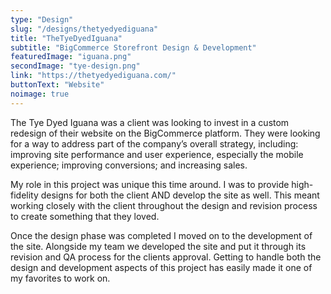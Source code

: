 ```yaml
---
type: "Design"
slug: "/designs/thetyedyediguana"
title: "TheTyeDyedIguana"
subtitle: "BigCommerce Storefront Design & Development"
featuredImage: "iguana.png"
secondImage: "tye-design.png"
link: "https://thetyedyediguana.com/"
buttonText: "Website"
noimage: true
---
```


The Tye Dyed Iguana was a client was looking to invest in a custom redesign of their website on the BigCommerce platform. They were looking for a way to address part of the company’s overall strategy, including: improving site performance and user experience, especially the mobile experience; improving conversions; and increasing sales. 

My role in this project was unique this time around. I was to provide high-fidelity designs for both the client AND develop the site as well. This meant working closely with the client throughout the design and revision process to create something that they loved. 

Once the design phase was completed I moved on to the development of the site. Alongside my team we developed the site and put it through its revision and QA process for the clients approval. Getting to handle both the design and development aspects of this project has easily made it one of my favorites to work on. 



